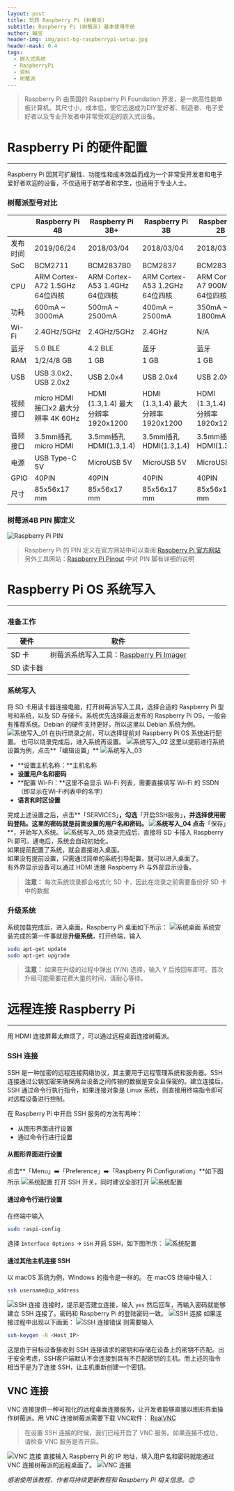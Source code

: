```yaml
---
layout: post
title: 玩转 Raspberry Pi (树莓派)
subtitle: Raspberry Pi (树莓派) 基本使用手册
author: 翰宝
header-img: img/post-bg-raspberrypi-setup.jpg
header-mask: 0.4
tags:
  - 嵌入式系统
  - RaspberryPi
  - 资料
  - 树莓派
---
```


> Raspberry Pi 由英国的 Raspberry Pi Foundation 开发，是一款高性能单板计算机。其尺寸小，成本低，使它迅速成为DIY爱好者、制造者、电子爱好者以及专业开发者中非常受欢迎的嵌入式设备。

# Raspberry Pi 的硬件配置
---
Raspberry Pi 因其可扩展性、功能性和成本效益而成为一个非常受开发者和电子爱好者欢迎的设备，不仅适用于初学者和学生，也适用于专业人士。
### 树莓派型号对比


|       | Raspberry Pi 4B               | Raspberry Pi 3B+               | Raspberry Pi 3B                | Raspberry Pi 2B                |
|-------|-------------------------------|--------------------------------|--------------------------------|--------------------------------|
| 发布时间  | 2019/06/24                    | 2018/03/04                     | 2018/03/04                     | 2018/03/04                     |
| SoC   | BCM2711                       | BCM2837B0                      | BCM2837                        | BCM2836                        |
| CPU   | ARM Cortex-A72 1.5GHz 64位四核   | ARM Cortex-A53 1.4GHz 64位四核    | ARM Cortex-A53 1.2GHz 64位四核    | ARM Cortex-A7 900MHz 64位四核     |
| 功耗    | 600mA ~ 3000mA                | 500mA ~ 2500mA                 | 400mA ~ 2500mA                 | 350mA ~ 1800mA                 |
| Wi-Fi | 2.4GHz/5GHz                   | 2.4GHz/5GHz                    | 2.4GHz                         | N/A                            |
| 蓝牙    | 5.0 BLE                       | 4.2 BLE                        | 蓝牙                             | 蓝牙                             |
| RAM   | 1/2/4/8 GB                    | 1 GB                           | 1 GB                           | 1 GB                           |
| USB   | USB 3.0x2、USB 2.0x2           | USB 2.0x4                      | USB 2.0x4                      | USB 2.0X4                      |
| 视频接口  | micro HDMI 接口x2 最大分辨率 4K 60Hz | HDMI (1.3,1.4) 最大分辨率 1920x1200 | HDMI (1.3,1.4) 最大分辨率 1920x1200 | HDMI (1.3,1.4) 最大分辨率 1920x1200 |
| 音频接口  | 3.5mm插孔 micro HDMI            | 3.5mm插孔 HDMI(1.3,1.4)          | 3.5mm插孔 HDMI(1.3,1.4)          | 3.5mm插孔 HDMI(1.3,1.4)          |
| 电源    | USB Type-C 5V                 | MicroUSB 5V                    | MicroUSB 5V                    | MicroUSB 5V                    |
| GPIO  | 40PIN                         | 40PIN                          | 40PIN                          | 40PIN                          |
| 尺寸    | 85x56x17 mm                   | 85x56x17 mm                    | 85x56x17 mm                    | 85x56x17 mm                    |

### 树莓派4B PIN 脚定义
![Raspberry Pi PIN](/img/in-post-imag/post-inner-raspberry-pi-pin.png)
> Raspberry Pi 的 PIN 定义在官方网站中可以查阅:[Raspberry Pi 官方网站](https://www.raspberrypi.com/documentation/computers/raspberry-pi.html)<br>
> 另外工具网站：[Raspberry Pi Pinout](https://pinout.xyz) 中对 PIN 脚有详细的说明

# Raspberry Pi OS 系统写入
---
### 准备工作


| 硬件        | 软件                                                                     |
|-----------|------------------------------------------------------------------------|
| SD 卡      | 树莓派系统写入工具：[Raspberry Pi Imager](https://www.raspberrypi.com/software/) |
| SD 读卡器    |                                                                        |   


### 系统写入
将 SD 卡用读卡器连接电脑，打开树莓派写入工具，选择合适的 Raspberry Pi 型号和系统，以及 SD 存储卡。系统优先选择最近发布的 Raspberry Pi OS，一般会有推荐系统。Debian 的硬件支持更好，所以这里以 Debian 系统为例。
![系统写入_01](/img/in-post-imag/post-inner-raspberry-pi-imager-01.png)
在执行烧录之前，可以选择提前对 Raspberry Pi OS 系统进行配置。
也可以烧录完成后，进入系统再设置。
![系统写入_02](/img/in-post-imag/post-inner-raspberry-pi-imager-02.png)
这里以提前进行系统设置为例，点击**「编辑设置」**
![系统写入_03](/img/in-post-imag/post-inner-raspberry-pi-imager-03.png)
- **设置主机名称：**主机名称
- **设置用户名和密码**
- **配置 Wi-Fi：**这里不会显示 Wi-Fi 列表，需要直接填写 Wi-Fi 的 SSDN（即显示在Wi-Fi列表中的名字）
- **语言和时区设置**

完成上述设置之后，点击**「SERVICES」**，勾选**「开启SSH服务」**，并选择使用密码登陆。这里的密码就是前面设置的用户名和密码。
![系统写入_04](/img/in-post-imag/post-inner-raspberry-pi-imager-04.png)
点击**「保存」**，开始写入系统。
![系统写入_05](/img/in-post-imag/post-inner-raspberry-pi-imager-05.png)
烧录完成后，直接将 SD 卡插入 Raspberry Pi 即可。通电后，系统会自动初始化。<br>
如果提前配置了系统，就会直接进入桌面。<br>
如果没有提前设置，只需通过简单的系统引导配置，就可以进入桌面了。<br>
有外界显示设备可以通过 HDMI 连接 Raspberry Pi 与外部显示设备。
> **注意：** 每次系统烧录都会格式化 SD 卡，因此在烧录之前需要备份好 SD 卡中的数据

### 升级系统
系统加载完成后，进入桌面。Raspberry Pi 桌面如下所示：
![系统桌面](/img/in-post-imag/post-inner-raspberry-pi-desktop.png)
系统安装完成的第一件事就是**升级系统**，打开终端，输入
```bash
sudo apt-get update
sudo apt-get upgrade
```
> **注意：** 如果在升级的过程中弹出 (Y/N) 选择，输入 Y 后按回车即可。首次升级可能需要花费大量的时间，请耐心等待。

# 远程连接 Raspberry Pi
---
用 HDMI 连接屏幕太麻烦了，可以通过远程桌面连接树莓派。
### SSH 连接
SSH 是一种加密的远程连接网络协议，其主要用于远程管理系统和服务器。SSH 连接通过公钥加密来确保两台设备之间传输的数据是安全且保密的。建立连接后，SSH 通过命令行执行指令，如果连接对象是 Linux 系统，则直接用终端指令即可对远程设备进行控制。

在 Raspberry Pi 中开启 SSH 服务的方法有两种：
- 从图形界面进行设置
- 通过命令行进行设置

#### 从图形界面进行设置
点击**「Menu」➡️「Preference」➡️「Raspberry Pi Configuration」**如下图所示
![系统配置](/img/in-post-imag/post-inner-raspberry-pi-config01.png)
打开 SSH 开关，同时建议全部打开
![系统配置](/img/in-post-imag/post-inner-raspberry-pi-config02.png)

#### 通过命令行进行设置
在终端中输入
```bash
sudo raspi-config
```
选择 `Interface Options` -> `SSH` 开启 SSH，如下图所示：
![系统配置](/img/in-post-imag/post-inner-raspberry-pi-config03.png)
#### 通过其他主机连接 SSH
以 macOS 系统为例，Windows 的指令是一样的。
在 macOS 终端中输入：
```bash
ssh username@ip_address
```
![SSH 连接](/img/in-post-imag/post-inner-raspberry-pi-ssh-01.png)
连接时，提示是否建立连接，输入 `yes` 然后回车，再输入密码就能够建立 SSH 连接了。密码和 Raspberry Pi 的登陆密码一致。
![SSH 连接](/img/in-post-imag/post-inner-raspberry-pi-ssh-02.png)
如果连接过程中出现以下画面：
![SSH 连接错误](/img/in-post-imag/post-inner-raspberry-pi-ssh-error.png)
则需要输入
```bash
ssh-keygen -R <Host_IP>
```
这是由于目标设备接收到 SSH 连接请求的密钥和存储在设备上的密钥不匹配。出于安全考虑，SSH客户端默认不会连接到具有不匹配密钥的主机。而上述的指令相当于是为了连接 SSH，让主机重新创建一个密钥。

## VNC 连接
VNC 连接提供一种可视化的远程桌面连接服务，让开发者能够直接以图形界面操作树莓派。用 VNC 连接树莓派需要下载 VNC软件：
[RealVNC](https://www.realvnc.com/en/connect/download/combined/)

> 在设置 SSH 连接的时候，我们已经开启了 VNC 服务。如果连接不成功，请检查 VNC 服务是否开启。

![VNC 连接](/img/in-post-imag/post-inner-raspberry-pi-vnc-01.png)
直接输入 Raspberry Pi 的 IP 地址，填入用户名和密码就能通过 VNC 连接树莓派的远程桌面了。
![VNC 连接](/img/in-post-imag/post-inner-raspberry-pi-vnc-02.png)

_感谢使用该教程，作者将持续更新教程和 Raspberry Pi 相关信息。😊_